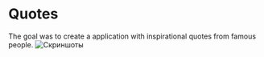 # Quotes
The goal was to create a application with inspirational quotes from famous people.
![Скриншоты](http://s1.radikale.ru/uploads/2017/3/24/c3e92649f0e5ffab4b57200788a4d6a9-full.png
 "Скриншоты")

